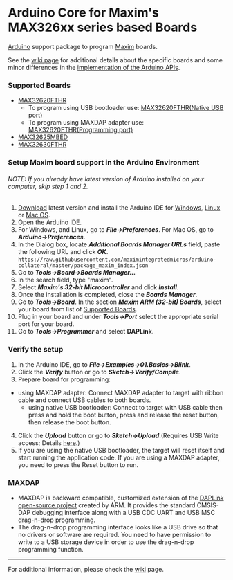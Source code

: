 # Arduino Core for Maxim's MAX326xx series based Boards

[Arduino](https://www.arduino.cc/) support package to program [Maxim](https://www.maximintegrated.com/) boards.

See the [wiki page](../../wiki) for additional details about the specific boards and
some minor differences in the [implementation of the Arduino APIs](../../wiki/API).

### Supported Boards
- [MAX32620FTHR](https://www.maximintegrated.com/en/products/microcontrollers/MAX32620FTHR.html)
	- To program using USB bootloader use:  [MAX32620FTHR(Native USB port)](../../wiki/MAX32620FTHR#native-usb-bootloader)
	- To program using MAXDAP adapter use:  [MAX32620FTHR(Programming port)](../../wiki/MAX32620FTHR#maxdap-programming-adapter)
- [MAX32625MBED](https://www.maximintegrated.com/en/products/microcontrollers/MAX32625MBED.html)
- [MAX32630FTHR](https://www.maximintegrated.com/en/products/microcontrollers/MAX32630FTHR.html)

### Setup Maxim board support in the Arduino Environment
###### NOTE: If you already have latest version of Arduino installed on your computer, skip step 1 and 2.
1. [Download](https://www.arduino.cc/en/Main/Software) latest version and install the Arduino IDE for [Windows](https://www.arduino.cc/en/Guide/Windows), [Linux](https://www.arduino.cc/en/Guide/Linux) or [Mac OS](https://www.arduino.cc/en/Guide/MacOSX).
2. Open the Arduino IDE.
3. For Windows, and Linux, go to **_File->Preferences_**. For Mac OS, go to **_Arduino->Preferences_**.
4. In the Dialog box, locate **_Additional Boards Manager URLs_** field, paste the following URL and click **_OK_**.<br/>`https://raw.githubusercontent.com/maximintegratedmicros/arduino-collateral/master/package_maxim_index.json`
5. Go to **_Tools->Board->Boards Manager..._**
6. In the search field, type "maxim".
7. Select **_Maxim's 32-bit Microcontroller_** and click **_Install_**.
8. Once the installation is completed, close the **_Boards Manager_**.
9. Go to **_Tools->Board_**. In the section **_Maxim ARM (32-bit) Boards_**, select your board from list of [Supported Boards](README.md#supported-boards).
10. Plug in your board and under **_Tools->Port_** select the appropriate serial port for your board.
11. Go to **_Tools->Programmer_** and select **DAPLink**.

### Verify the setup
1. In the Arduino IDE, go to **_File->Examples->01.Basics->Blink_**.
2. Click the **_Verify_** button or go to **_Sketch->Verify/Compile_**.
3. Prepare board for programming:
  - using MAXDAP adapter:  Connect MAXDAP adapter to target with ribbon cable and connect USB cables to both boards.
	- using native USB bootloader:  Connect to target with USB cable then press and hold the boot button, press and release the reset button, then release the boot button.  
4. Click the **_Upload_** button or go to **_Sketch->Upload_**.(Requires USB Write access; Details [here](README.md#maxdap).)
5. If you are using the native USB bootloader, the target will reset itself and start running the application code.  If you are using a MAXDAP adapter, you need to press the Reset button to run.

### MAXDAP
* MAXDAP is backward compatible, customized extension of the [DAPLink open-source project](https://github.com/mbedmicro/DAPLink/blob/master/README.md#daplink) created by ARM.  It provides the standard CMSIS-DAP debugging interface along with a USB CDC UART and USB MSC drag-n-drop programming.  
* The drag-n-drop programming interface looks like a USB drive so that no drivers or software are required.  You need to have permission to write to a USB storage device in order to use the drag-n-drop programming function.

___
For additional information, please check the [wiki](../../wiki) page.
